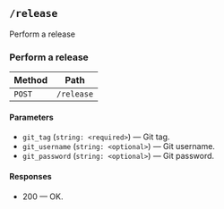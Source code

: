 ## `/release`

Perform a release

### Perform a release



| Method | Path |
|--------|------|
| `POST` | `/release` |

#### Parameters

* `git_tag` (`string: <required>`) — Git tag.
* `git_username` (`string: <optional>`) — Git username.
* `git_password` (`string: <optional>`) — Git password.

#### Responses

* 200 — OK.
